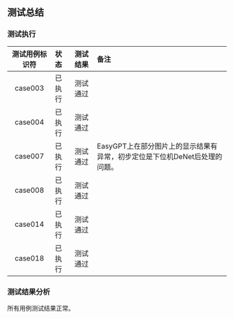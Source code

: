 ## 测试总结

### 测试执行

| 测试用例标识符 | 状态 | 测试结果 | 备注 |
| :------: | :------ | :------ |  :------ | 
| case003 | 已执行 | 测试通过 | |
| case004 | 已执行 | 测试通过 | |
| case007 | 已执行 | 测试通过 | EasyGPT上在部分图片上的显示结果有异常，初步定位是下位机DeNet后处理的问题。 |
| case008 | 已执行 | 测试通过 | |
| case014 | 已执行 | 测试通过 | |
| case018 | 已执行 | 测试通过 | |

### 测试结果分析
所有用例测试结果正常。
